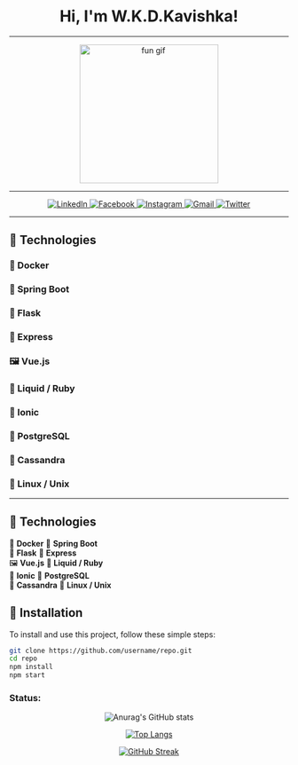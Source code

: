 <!-- Header Section with a catchy title -->
<h1 align="center">Hi, I'm W.K.D.Kavishka!</h1>

---

<!-- An engaging GIF under the title -->
<p align="center">
  <img src="https://media.giphy.com/media/JIX9t2j0ZTN9S/giphy.gif" alt="fun gif" width="250"  />
</p>

---

<!-- Description with an emoji -->
<p align="center">
  <!-- LinkedIn Badge -->
  <a href="https://www.linkedin.com/in/sample-profile/" target="_blank">
    <img src="https://img.shields.io/badge/LinkedIn-Connect-blue?style=for-the-badge&logo=linkedin" alt="LinkedIn" />
  </a>

  <!-- Facebook Badge -->
  <a href="https://www.facebook.com/sample-profile/" target="_blank">
    <img src="https://img.shields.io/badge/Facebook-Follow-blue?style=for-the-badge&logo=facebook" alt="Facebook" />
  </a>

  <!-- Instagram Badge -->
  <a href="https://www.instagram.com/sample-profile/" target="_blank">
    <img src="https://img.shields.io/badge/Instagram-Follow-pink?style=for-the-badge&logo=instagram" alt="Instagram" />
  </a>

  <!-- Gmail Badge -->
  <a href="mailto:sample@gmail.com" target="_blank">
    <img src="https://img.shields.io/badge/Gmail-Email-red?style=for-the-badge&logo=gmail" alt="Gmail" />
  </a>

<!-- Twitter Badge -->
  <a href="https://twitter.com/sample-profile/" target="_blank">
    <img src="https://img.shields.io/badge/Twitter-Follow-blue?style=for-the-badge&logo=twitter" alt="Twitter" />
  </a>

</p>

---

## 🌟 Technologies

### 🐳 Docker
### 🌱 Spring Boot
### 🐍 Flask
### 🚀 Express
### 🖼️ Vue.js
### 💎 Liquid / Ruby
### 📱 Ionic
### 🐘 PostgreSQL
### 🌌 Cassandra
### 🐧 Linux / Unix


---
## 🌟 Technologies

🐳 **Docker**                     🌱 **Spring Boot**  
🐍 **Flask**                      🚀 **Express**  
🖼️ **Vue.js**                    💎 **Liquid / Ruby**  
📱 **Ionic**                      🐘 **PostgreSQL**  
🌌 **Cassandra**                  🐧 **Linux / Unix**




## 🚀 Installation

To install and use this project, follow these simple steps:

```bash
git clone https://github.com/username/repo.git
cd repo
npm install
npm start
```

<h3 align="left">Status:</h3>
<div style="text-align: center;">

![Anurag's GitHub stats](https://github-readme-stats.vercel.app/api?username=wkdkavishka&show_icons=true&theme=dark&hide_border=true)

[![Top Langs](https://github-readme-stats.vercel.app/api/top-langs/?username=wkdkavishka&layout=compact&theme=dark&hide_border=true)](https://github.com/anuraghazra/github-readme-stats)

[![GitHub Streak](https://github-readme-streak-stats.herokuapp.com?user=wkdkavishka&theme=dark&hide_border=true)](https://git.io/streak-stats)

</div>
